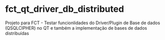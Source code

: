 # fct_qt_driver_db_distributed
Projeto para FCT - Testar funcionlidades do Driver/Plugin de Base de dados (QSQLCIPHER) no QT e também a implementação de bases de dados distribuídas
